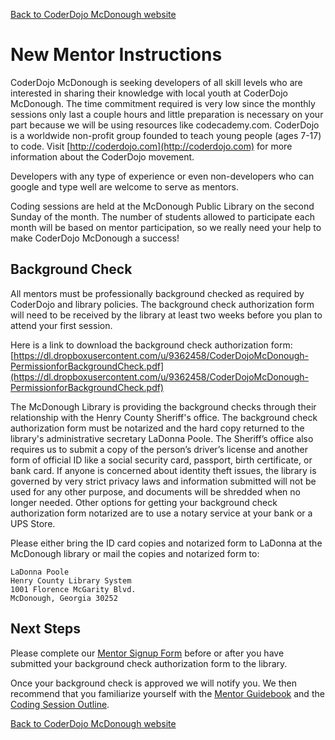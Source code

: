 [Back to CoderDojo McDonough website](http://www.coderdojohenry.com)

# New Mentor Instructions

CoderDojo McDonough is seeking developers of all skill levels who are interested in sharing their knowledge with local youth at CoderDojo McDonough. The time commitment required is very low since the monthly sessions only last a couple hours and little preparation is necessary on your part because we will be using resources like codecademy.com.  CoderDojo is a worldwide non-profit group founded to teach young people (ages 7-17) to code. Visit [http://coderdojo.com](http://coderdojo.com) for more information about the CoderDojo movement. 

Developers with any type of experience or even non-developers who can google and type well are welcome to serve as mentors.  

Coding sessions are held at the McDonough Public Library on the second Sunday of the month. The number of students allowed to participate each month will be based on mentor participation, so we really need your help to make CoderDojo McDonough a success!  



## Background Check
All mentors must be professionally background checked as required by CoderDojo and library policies. The background check authorization form will need to be received by the library at least two weeks before you plan to attend your first session.

Here is a link to download the background check authorization form: 
[https://dl.dropboxusercontent.com/u/9362458/CoderDojoMcDonough-PermissionforBackgroundCheck.pdf](https://dl.dropboxusercontent.com/u/9362458/CoderDojoMcDonough-PermissionforBackgroundCheck.pdf)

The McDonough Library is providing the background checks through their relationship with the Henry County Sheriff's office. The background check authorization form must be notarized and the hard copy returned to the library's administrative secretary LaDonna Poole. The Sheriff’s office also requires us to submit a copy of the person’s driver’s license and another form of official ID like a social security card, passport, birth certificate, or bank card. If anyone is concerned about identity theft issues, the library is governed by very strict privacy laws and information submitted will not be used for any other purpose, and documents will be shredded when no longer needed. 
Other options for getting your background check authorization form notarized are to use a notary service at your bank or a UPS Store.

Please either bring the ID card copies and notarized form to LaDonna at the McDonough library or mail the copies and notarized form to:

    LaDonna Poole   
    Henry County Library System   
    1001 Florence McGarity Blvd.   
    McDonough, Georgia 30252  

## Next Steps

Please complete our [Mentor Signup Form](https://docs.google.com/forms/d/1w2hYEt8bc-hVj4FM14ZAVDLq41WPmRewpAsJqVrC--A/viewform) before or after you have submitted your background check authorization form to the library.

Once your background check is approved we will notify you.  We then recommend that you familiarize yourself with the [Mentor Guidebook](Mentor_Guidebook.md) and the [Coding Session Outline](Coding_Session_Outline.md).

[Back to CoderDojo McDonough website](http://www.coderdojohenry.com)
